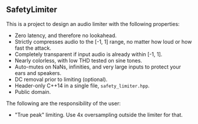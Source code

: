 ## SafetyLimiter

This is a project to design an audio limiter with the following properties:

- Zero latency, and therefore no lookahead.
- Strictly compresses audio to the [-1, 1] range, no matter how loud or how fast the attack.
- Completely transparent if input audio is already within [-1, 1].
- Nearly colorless, with low THD tested on sine tones.
- Auto-mutes on NaNs, infinities, and very large inputs to protect your ears and speakers.
- DC removal prior to limiting (optional).
- Header-only C++14 in a single file, `safety_limiter.hpp`.
- Public domain.

The following are the responsibility of the user:

- "True peak" limiting. Use 4x oversampling outside the limiter for that.
